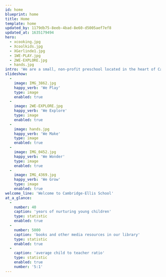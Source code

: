 ```yaml
---
id: home
blueprint: home
title: Home
template: home
updated_by: 1179db75-8eeb-4bad-8e60-d5005aef7ef8
updated_at: 1635179494
hero:
  - xcooking.jpg
  - Xcoolkids.jpg
  - XGerlinde1.jpg
  - 1WE-PLAY.jpg
  - 2WE-EXPLORE.jpg
  - hands.jpg
intro: 'We are a small, non-profit preschool located in the heart of Cambridge. Our mission is to provide a joyful, warm, and stimulating first school experience for our community''s youngest learners. Our philosophy is built upon a foundation of equity, inclusion, and above all community.'
slideshow:
  -
    image: IMG_3862.jpg
    happy_verb: 'We Play'
    type: image
    enabled: true
  -
    image: 2WE-EXPLORE.jpg
    happy_verb: 'We Explore'
    type: image
    enabled: true
  -
    image: hands.jpg
    happy_verb: 'We Make'
    type: image
    enabled: true
  -
    image: IMG_0452.jpg
    happy_verb: 'We Wonder'
    type: image
    enabled: true
  -
    image: IMG_4369.jpg
    happy_verb: 'We Grow'
    type: image
    enabled: true
welcome_line: 'Welcome to Cambridge-Ellis School'
at_a_glance:
  -
    number: 40
    caption: 'years of nurturing young children'
    type: statistic
    enabled: true
  -
    number: 5000
    caption: 'books and other media resources in our library'
    type: statistic
    enabled: true
  -
    caption: 'average child to teacher ratio'
    type: statistic
    enabled: true
    number: '5:1'
---
```

